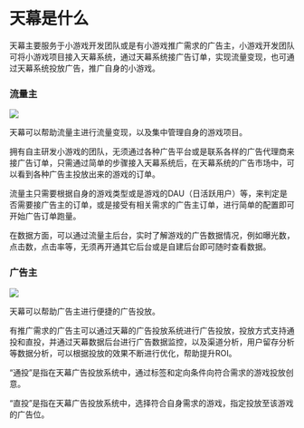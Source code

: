 # 天幕是什么

天幕主要服务于小游戏开发团队或是有小游戏推广需求的广告主，小游戏开发团队可将小游戏项目接入天幕系统，通过天幕系统接广告订单，实现流量变现，也可通过天幕系统投放广告，推广自身的小游戏。

### 流量主

![](https://cdn.nlark.com/yuque/0/2019/png/254569/1556527435257-8fca7c3f-71b9-4bf1-a1a5-b913443e683a.png)

天幕可以帮助流量主进行流量变现，以及集中管理自身的游戏项目。

拥有自主研发小游戏的团队，无须通过各种广告平台或是联系各样的广告代理商来接广告订单，只需通过简单的步骤接入天幕系统后，在天幕系统的广告市场中，可以看到各种广告主投放出来的游戏的订单。

流量主只需要根据自身的游戏类型或是游戏的DAU（日活跃用户）等，来判定是否需要接广告主的订单，或是接受有相关需求的广告主订单，进行简单的配置即可开始广告订单跑量。

在数据方面，可以通过流量主后台，实时了解游戏的广告数据情况，例如曝光数，点击数，点击率等，无须再开通其它后台或是自建后台即可随时查看数据。



### ‌广告主

![](https://cdn.nlark.com/yuque/0/2019/png/254569/1556528548247-196b8db6-a05c-4ec9-a2c3-3142c86e8b3e.png)

天幕可以帮助广告主进行便捷的广告投放。

有推广需求的广告主可以通过天幕的广告投放系统进行广告投放，投放方式支持通投和直投，并通过天幕数据后台进行广告数据监控，以及渠道分析，用户留存分析等数据分析，可以根据投放的效果不断进行优化，帮助提升ROI。

“通投”是指在天幕广告投放系统中，通过标签和定向条件向符合需求的游戏投放创意。

“直投”是指在天幕广告投放系统中，选择符合自身需求的游戏，指定投放至该游戏的广告位。

